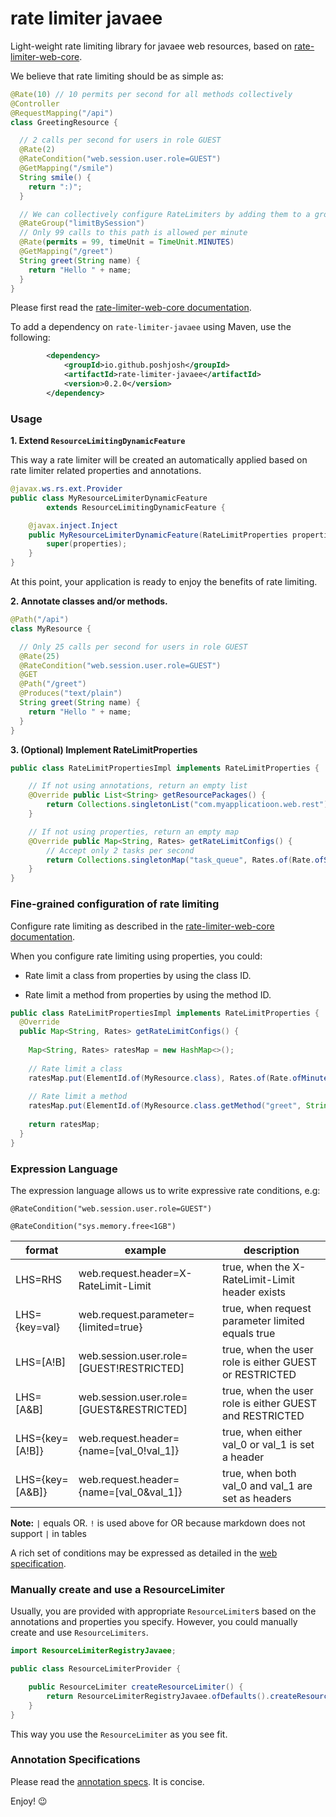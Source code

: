 # rate limiter javaee

Light-weight rate limiting library for javaee web resources, based on
[rate-limiter-web-core](https://github.com/poshjosh/rate-limiter-web-core).

We believe that rate limiting should be as simple as:

```java
@Rate(10) // 10 permits per second for all methods collectively
@Controller
@RequestMapping("/api")
class GreetingResource {

  // 2 calls per second for users in role GUEST
  @Rate(2)
  @RateCondition("web.session.user.role=GUEST")
  @GetMapping("/smile")
  String smile() {
    return ":)";
  }

  // We can collectively configure RateLimiters by adding them to a group  
  @RateGroup("limitBySession")
  // Only 99 calls to this path is allowed per minute
  @Rate(permits = 99, timeUnit = TimeUnit.MINUTES)
  @GetMapping("/greet")
  String greet(String name) {
    return "Hello " + name;
  }
}
```

Please first read the [rate-limiter-web-core documentation](https://github.com/poshjosh/rate-limiter-web-core).

To add a dependency on `rate-limiter-javaee` using Maven, use the following:

```xml
        <dependency>
            <groupId>io.github.poshjosh</groupId>
            <artifactId>rate-limiter-javaee</artifactId>
            <version>0.2.0</version> 
        </dependency>
```

### Usage

__1. Extend `ResourceLimitingDynamicFeature`__

This way a rate limiter will be created an automatically applied based on rate limiter related properties and annotations.

```java
@javax.ws.rs.ext.Provider
public class MyResourceLimiterDynamicFeature
        extends ResourceLimitingDynamicFeature {

    @javax.inject.Inject 
    public MyResourceLimiterDynamicFeature(RateLimitProperties properties) {
        super(properties);
    }
}

```

At this point, your application is ready to enjoy the benefits of rate limiting.

__2. Annotate classes and/or methods.__

```java
@Path("/api")
class MyResource {

  // Only 25 calls per second for users in role GUEST
  @Rate(25)
  @RateCondition("web.session.user.role=GUEST")
  @GET
  @Path("/greet")
  @Produces("text/plain")
  String greet(String name) {
    return "Hello " + name;
  }
}
```

__3. (Optional) Implement RateLimitProperties__

```java
public class RateLimitPropertiesImpl implements RateLimitProperties {

    // If not using annotations, return an empty list
    @Override public List<String> getResourcePackages() {
        return Collections.singletonList("com.myapplicatioon.web.rest");
    }

    // If not using properties, return an empty map
    @Override public Map<String, Rates> getRateLimitConfigs() {
        // Accept only 2 tasks per second
        return Collections.singletonMap("task_queue", Rates.of(Rate.ofSeconds(2)));
    }
}
```

### Fine-grained configuration of rate limiting

Configure rate limiting as described in the [rate-limiter-web-core documentation](https://github.com/poshjosh/rate-limiter-web-core).

When you configure rate limiting using properties, you could:

- Rate limit a class from properties by using the class ID.
  
- Rate limit a method from properties by using the method ID.

```java
public class RateLimitPropertiesImpl implements RateLimitProperties {
  @Override
  public Map<String, Rates> getRateLimitConfigs() {
    
    Map<String, Rates> ratesMap = new HashMap<>();
    
    // Rate limit a class
    ratesMap.put(ElementId.of(MyResource.class), Rates.of(Rate.ofMinutes(10)));
    
    // Rate limit a method
    ratesMap.put(ElementId.of(MyResource.class.getMethod("greet", String.class)), Rates.of(Rate.ofMinutes(10)));
    
    return ratesMap;
  }
}
```

### Expression Language

The expression language allows us to write expressive rate conditions, e.g: 

`@RateCondition("web.session.user.role=GUEST")`

`@RateCondition("sys.memory.free<1GB")`

format          | example                                  | description
----------------|------------------------------------------|------------
LHS=RHS         | web.request.header=X-RateLimit-Limit     | true, when the X-RateLimit-Limit header exists
LHS={key=val}   | web.request.parameter={limited=true}     | true, when request parameter limited equals true
LHS=[A!B]       | web.session.user.role=[GUEST!RESTRICTED] | true, when the user role is either GUEST or RESTRICTED
LHS=[A&B]       | web.session.user.role=[GUEST&RESTRICTED] | true, when the user role is either GUEST and RESTRICTED
LHS={key=[A!B]} | web.request.header={name=[val_0!val_1]}  | true, when either val_0 or val_1 is set a header
LHS={key=[A&B]} | web.request.header={name=[val_0&val_1]}  | true, when both val_0 and val_1 are set as headers

__Note:__ `|` equals OR. `!` is used above for OR because markdown does not support `|` in tables

A rich set of conditions may be expressed as detailed in the 
[web specification](https://github.com/poshjosh/rate-limiter-web-core/blob/main/docs/RATE-CONDITION-EXPRESSION-LANGUAGE.md).

### Manually create and use a ResourceLimiter

Usually, you are provided with appropriate `ResourceLimiter`s based on the annotations
and properties you specify. However, you could manually create and use `ResourceLimiters`.

```java
import ResourceLimiterRegistryJavaee;

public class ResourceLimiterProvider {

    public ResourceLimiter createResourceLimiter() {
        return ResourceLimiterRegistryJavaee.ofDefaults().createResourceLimiter();
    }
}
```
This way you use the `ResourceLimiter` as you see fit.

### Annotation Specifications

Please read the [annotation specs](https://github.com/poshjosh/rate-limiter-annotation/blob/main/docs/ANNOTATION_SPECS.md). It is concise.

Enjoy! :wink:

